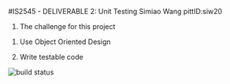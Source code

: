#IS2545 - DELIVERABLE 2: Unit Testing
Simiao Wang pittID:siw20

1. The challenge for this project

 1) Use Object Oriented Design

 2) Write testable code
    

![build status](https://travis-ci.org/asphaltpanthers/CitySim9002.svg?branch=master)
